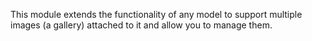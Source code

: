 This module extends the functionality of any model to support multiple
images (a gallery) attached to it and allow you to manage them.
